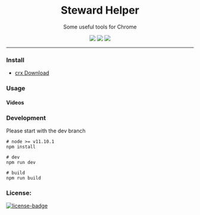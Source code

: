 <h1 align="center">Steward Helper</h1>
<p align="center">Some useful tools for Chrome</p>
<p align="center">
   <a href="https://github.com/solobat/Steward/releases"><img src="https://img.shields.io/badge/lastest_version-1.0.0-blue.svg"></a>
   <a target="_blank" href="https://chrome.google.com/webstore/detail/jglmompgeddkbcdamdknmebaimldkkbl"><img src="https://img.shields.io/badge/download-_chrome_webstore-brightgreen.svg"></a>
   <a href="http://static.oksteward.com/steward_helper-1.0.0.crx"><img src="https://img.shields.io/badge/download-_crx-brightgreen.svg"></a>

</p>

***

### Install
- [crx Download](http://static.oksteward.com/steward-helper-1.0.0.crx)

### Usage

#### Videos


### Development
Please start with the dev branch
````
# node >= v11.10.1
npm install

# dev
npm run dev

# build
npm run build
````

### License:
[![license-badge]][license-link]

<!-- Link -->
[version-badge]:    https://img.shields.io/badge/lastest_version-1.0.0-blue.svg
[version-link]:     https://github.com/solobat/Steward-Helper
[chrome-badge]:     https://img.shields.io/badge/download-_chrome_webstore-brightgreen.svg
[offline-badge]:    https://img.shields.io/badge/download-_crx-brightgreen.svg
[offline-link]:     http://static.oksteward.com/steward-helper-1.0.0.crx
[license-badge]:    https://img.shields.io/github/license/mashape/apistatus.svg
[license-link]:     https://opensource.org/licenses/MIT
